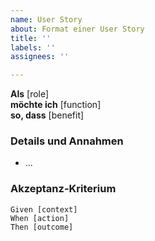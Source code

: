 ```yaml
---
name: User Story
about: Format einer User Story
title: ''
labels: ''
assignees: ''

---
```


**Als** [role]  
 **möchte ich** [function]  
 **so, dass** [benefit]  
   
 ### Details und Annahmen
 * ...
   
 ### Akzeptanz-Kriterium
 ```gherkin
 Given [context]
 When [action]
 Then [outcome]
 ```
